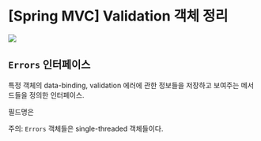 # [Spring MVC] Validation 객체 정리





![](https://docs.google.com/drawings/d/e/2PACX-1vRZysllWM2T7GyA1qf2yWICZXWKs5fNs0Rzc_cSy189qSX3xfjeUS0eBn4olRlhNGn4n1YC3GVOiRJ0/pub?w=1417&h=736)



## `Errors` 인터페이스

특정 객체의 data-binding, validation 에러에 관한 정보들을 저장하고 보여주는 메서드들을 정의한 인터페이스.

필드명은 





주의: `Errors` 객체들은 single-threaded 객체들이다.















